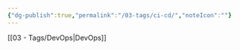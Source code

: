 ```yaml
---
{"dg-publish":true,"permalink":"/03-tags/ci-cd/","noteIcon":""}
---
```


[[03 - Tags/DevOps\|DevOps]]